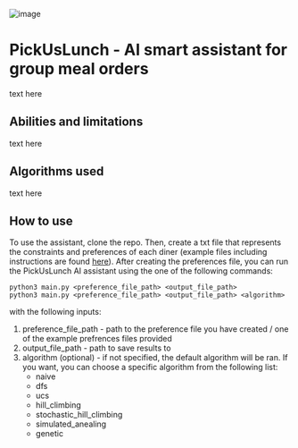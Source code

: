 ![image](https://user-images.githubusercontent.com/36603609/187044513-49cbe2fe-aaeb-4bd2-aafc-7fa452b285ed.png)
# PickUsLunch - AI smart assistant for group meal orders
text here
## Abilities and limitations
text here
## Algorithms used
text here
## How to use
To use the assistant, clone the repo. Then, create a txt file that represents the constraints and preferences of each diner (example files including instructions are found [here](https://github.com/NitzanBarzilay/PickUsLunch/tree/main/example_preferences)). After creating the preferences file, you can run the PickUsLunch AI assistant using the one of the following commands:
```
python3 main.py <preference_file_path> <output_file_path>
python3 main.py <preference_file_path> <output_file_path> <algorithm>
```
with the following inputs:
1. preference_file_path - path to the preference file you have created / one of the example prefrences files provided
2. output_file_path - path to save results to
3. algorithm (optional) - if not specified, the default algorithm will be ran. If you want, you can choose a specific algorithm from the following list:
   - naive
   - dfs
   - ucs
   - hill_climbing
   - stochastic_hill_climbing
   - simulated_anealing
   - genetic
